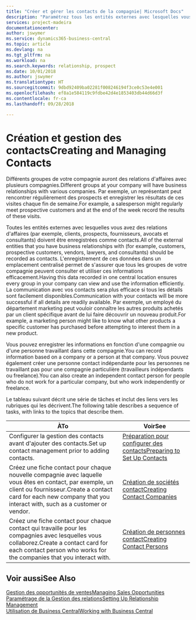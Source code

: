 ```yaml
---
title: "Créer et gérer les contacts de la compagnie| Microsoft Docs"
description: "Paramétrez tous les entités externes avec lesquelles vous avez une relation d'affaires (par exemple les prospects, les clients, les fournisseurs, et les consultants) comme contacts."
services: project-madeira
documentationcenter: 
author: jswymer
ms.service: dynamics365-business-central
ms.topic: article
ms.devlang: na
ms.tgt_pltfrm: na
ms.workload: na
ms.search.keywords: relationship, prospect
ms.date: 10/01/2018
ms.author: jswymer
ms.translationtype: HT
ms.sourcegitcommit: 9dbd92409ba02281f008246194f3ce0c53e4e001
ms.openlocfilehash: ef8a1e584119c9fdbe42d4e1853403db44d66d3f
ms.contentlocale: fr-ca
ms.lasthandoff: 09/28/2018

---
```

# <a name="creating-and-managing-contacts"></a><span data-ttu-id="81ede-103">Création et gestion des contacts</span><span class="sxs-lookup"><span data-stu-id="81ede-103">Creating and Managing Contacts</span></span>
<span data-ttu-id="81ede-104">Différents groupes de votre compagnie auront des relations d'affaires avec plusieurs compagnies.</span><span class="sxs-lookup"><span data-stu-id="81ede-104">Different groups at your company will have business relationships with various companies.</span></span> <span data-ttu-id="81ede-105">Par exemple, un représentant peut rencontrer régulièrement des prospects et enregistrer les résultats de ces visites chaque fin de semaine.</span><span class="sxs-lookup"><span data-stu-id="81ede-105">For example, a salesperson might regularly meet prospective customers and at the end of the week record the results of these visits.</span></span>

<span data-ttu-id="81ede-106">Toutes les entités externes avec lesquelles vous avez des relations d'affaires (par exemple, clients, prospects, fournisseurs, avocats et consultants) doivent être enregistrées comme contacts.</span><span class="sxs-lookup"><span data-stu-id="81ede-106">All of the external entities that you have business relationships with (for example, customers, prospective customers, vendors, lawyers, and consultants) should be recorded as contacts.</span></span> <span data-ttu-id="81ede-107">L'enregistrement de ces données dans un emplacement centralisé permet de s'assurer que tous les groupes de votre compagnie peuvent consulter et utiliser ces informations efficacement.</span><span class="sxs-lookup"><span data-stu-id="81ede-107">Having this data recorded in one central location ensures every group in your company can view and use the information efficiently.</span></span> <span data-ttu-id="81ede-108">La communication avec vos contacts sera plus efficace si tous les détails sont facilement disponibles.</span><span class="sxs-lookup"><span data-stu-id="81ede-108">Communication with your contacts will be more successful if all details are readily available.</span></span> <span data-ttu-id="81ede-109">Par exemple, un employé du département marketing peut vouloir connaître les autres produits achetés par un client spécifique avant de lui faire découvrir un nouveau produit.</span><span class="sxs-lookup"><span data-stu-id="81ede-109">For example, a marketing person might like to know what other products a specific customer has purchased before attempting to interest them in a new product.</span></span>

<span data-ttu-id="81ede-110">Vous pouvez enregistrer les informations en fonction d'une compagnie ou d'une personne travaillant dans cette compagnie.</span><span class="sxs-lookup"><span data-stu-id="81ede-110">You can record information based on a company or a person at that company.</span></span> <span data-ttu-id="81ede-111">Vous pouvez également créer une personne contact indépendante pour les personnes ne travaillant pas pour une compagnie particulière (travailleurs indépendants ou freelance).</span><span class="sxs-lookup"><span data-stu-id="81ede-111">You can also create an independent contact person for people who do not work for a particular company, but who work independently or freelance.</span></span>

<span data-ttu-id="81ede-112">Le tableau suivant décrit une série de tâches et inclut des liens vers les rubriques qui les décrivent.</span><span class="sxs-lookup"><span data-stu-id="81ede-112">The following table describes a sequence of tasks, with links to the topics that describe them.</span></span>

| <span data-ttu-id="81ede-113">À</span><span class="sxs-lookup"><span data-stu-id="81ede-113">To</span></span> | <span data-ttu-id="81ede-114">Voir</span><span class="sxs-lookup"><span data-stu-id="81ede-114">See</span></span> |
| --- | --- |
| <span data-ttu-id="81ede-115">Configurer la gestion des contacts avant d'ajouter des contacts.</span><span class="sxs-lookup"><span data-stu-id="81ede-115">Set up contact management prior to adding contacts.</span></span> |[<span data-ttu-id="81ede-116">Préparation pour configurer des contacts</span><span class="sxs-lookup"><span data-stu-id="81ede-116">Preparing to Set Up Contacts</span></span>](marketing-setup-contacts.md) |
| <span data-ttu-id="81ede-117">Créez une fiche contact pour chaque nouvelle compagnie avec laquelle vous êtes en contact, par exemple, un client ou fournisseur.</span><span class="sxs-lookup"><span data-stu-id="81ede-117">Create a contact card for each new company that you interact with, such as a customer or vendor.</span></span> |[<span data-ttu-id="81ede-118">Création de sociétés contact</span><span class="sxs-lookup"><span data-stu-id="81ede-118">Creating Contact Companies</span></span>](marketing-create-contact-companies.md) |
| <span data-ttu-id="81ede-119">Créez une fiche contact pour chaque contact qui travaille pour les compagnies avec lesquelles vous collaborez.</span><span class="sxs-lookup"><span data-stu-id="81ede-119">Create a contact card for each contact person who works for the companies that you interact with.</span></span> |[<span data-ttu-id="81ede-120">Création de personnes contact</span><span class="sxs-lookup"><span data-stu-id="81ede-120">Creating Contact Persons</span></span>](marketing-create-contact-persons.md) |

## <a name="see-also"></a><span data-ttu-id="81ede-121">Voir aussi</span><span class="sxs-lookup"><span data-stu-id="81ede-121">See Also</span></span>
[<span data-ttu-id="81ede-122">Gestion des opportunités de ventes</span><span class="sxs-lookup"><span data-stu-id="81ede-122">Managing Sales Opportunities</span></span>](marketing-manage-sales-opportunities.md)  
[<span data-ttu-id="81ede-123">Paramétrage de la Gestion des relations</span><span class="sxs-lookup"><span data-stu-id="81ede-123">Setting Up Relationship Management</span></span>](marketing-setup-marketing.md)  
[<span data-ttu-id="81ede-124">Utilisation de Business Central</span><span class="sxs-lookup"><span data-stu-id="81ede-124">Working with Business Central</span></span>](ui-work-product.md)  

